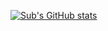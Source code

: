 [![Sub's GitHub stats](https://github-readme-stats.vercel.app/api?username=sub9707)](https://github.com/sub9707/github-readme-stats)

